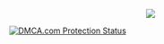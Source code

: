 <p align="center">
  <a href="https://skillicons.dev">
    <img src="https://skillicons.dev/icons?i=python" />
  </a>
</p>
<a href="//www.dmca.com/Protection/Status.aspx?ID=31ef8575-14ab-471f-ab59-e9f071c04c4f" title="DMCA.com Protection Status" class="dmca-badge"> <img src ="https://images.dmca.com/Badges/dmca_protected_sml_120m.png?ID=31ef8575-14ab-471f-ab59-e9f071c04c4f"  alt="DMCA.com Protection Status" /></a>  <script src="https://images.dmca.com/Badges/DMCABadgeHelper.min.js"> </script>
